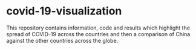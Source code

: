 # covid-19-visualization
This repository contains information, code and results which highlight the spread of COVID-19 across the countries and then a comparison of China against the other countries across the globe. 
